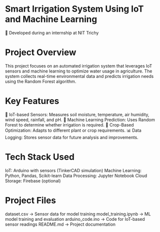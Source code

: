 # Smart Irrigation System Using IoT and Machine Learning
🚀 Developed during an internship at NIT Trichy

# Project Overview
This project focuses on an automated irrigation system that leverages IoT sensors and machine learning to optimize water usage in agriculture. The system collects real-time environmental data and predicts irrigation needs using the Random Forest algorithm.

# Key Features
📡 IoT-based Sensors: Measures soil moisture, temperature, air humidity, wind speed, rainfall, and pH.
🤖 Machine Learning Prediction: Uses Random Forest to determine whether irrigation is required.
🌱 Crop-Based Optimization: Adapts to different plant or crop requirements.
📊 Data Logging: Stores sensor data for future analysis and improvements.
# Tech Stack Used
IoT: Arduino with sensors (TinkerCAD simulation)
Machine Learning: Python, Pandas, Scikit-learn
Data Processing: Jupyter Notebook
Cloud Storage: Firebase (optional)
# Project Files
dataset.csv → Sensor data for model training
model_training.ipynb → ML model training and evaluation
arduino_code.ino → Code for IoT-based sensor readings
README.md → Project documentation
